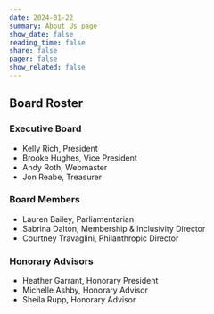 ```yaml
---
date: 2024-01-22
summary: About Us page
show_date: false
reading_time: false
share: false
pager: false
show_related: false
---
```


## Board Roster

### Executive Board

- Kelly Rich, President
- Brooke Hughes, Vice President
- Andy Roth, Webmaster
- Jon Reabe, Treasurer

### Board Members

- Lauren Bailey, Parliamentarian
- Sabrina Dalton, Membership & Inclusivity Director
- Courtney Travaglini, Philanthropic Director

### Honorary Advisors

- Heather Garrant, Honorary President
- Michelle Ashby, Honorary Advisor
- Sheila Rupp, Honorary Advisor
